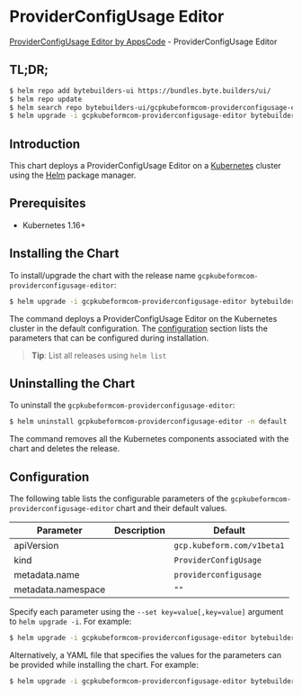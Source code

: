 # ProviderConfigUsage Editor

[ProviderConfigUsage Editor by AppsCode](https://byte.builders) - ProviderConfigUsage Editor

## TL;DR;

```bash
$ helm repo add bytebuilders-ui https://bundles.byte.builders/ui/
$ helm repo update
$ helm search repo bytebuilders-ui/gcpkubeformcom-providerconfigusage-editor --version=v0.4.16
$ helm upgrade -i gcpkubeformcom-providerconfigusage-editor bytebuilders-ui/gcpkubeformcom-providerconfigusage-editor -n default --create-namespace --version=v0.4.16
```

## Introduction

This chart deploys a ProviderConfigUsage Editor on a [Kubernetes](http://kubernetes.io) cluster using the [Helm](https://helm.sh) package manager.

## Prerequisites

- Kubernetes 1.16+

## Installing the Chart

To install/upgrade the chart with the release name `gcpkubeformcom-providerconfigusage-editor`:

```bash
$ helm upgrade -i gcpkubeformcom-providerconfigusage-editor bytebuilders-ui/gcpkubeformcom-providerconfigusage-editor -n default --create-namespace --version=v0.4.16
```

The command deploys a ProviderConfigUsage Editor on the Kubernetes cluster in the default configuration. The [configuration](#configuration) section lists the parameters that can be configured during installation.

> **Tip**: List all releases using `helm list`

## Uninstalling the Chart

To uninstall the `gcpkubeformcom-providerconfigusage-editor`:

```bash
$ helm uninstall gcpkubeformcom-providerconfigusage-editor -n default
```

The command removes all the Kubernetes components associated with the chart and deletes the release.

## Configuration

The following table lists the configurable parameters of the `gcpkubeformcom-providerconfigusage-editor` chart and their default values.

|     Parameter      | Description |                Default                |
|--------------------|-------------|---------------------------------------|
| apiVersion         |             | <code>gcp.kubeform.com/v1beta1</code> |
| kind               |             | <code>ProviderConfigUsage</code>      |
| metadata.name      |             | <code>providerconfigusage</code>      |
| metadata.namespace |             | <code>""</code>                       |


Specify each parameter using the `--set key=value[,key=value]` argument to `helm upgrade -i`. For example:

```bash
$ helm upgrade -i gcpkubeformcom-providerconfigusage-editor bytebuilders-ui/gcpkubeformcom-providerconfigusage-editor -n default --create-namespace --version=v0.4.16 --set apiVersion=gcp.kubeform.com/v1beta1
```

Alternatively, a YAML file that specifies the values for the parameters can be provided while
installing the chart. For example:

```bash
$ helm upgrade -i gcpkubeformcom-providerconfigusage-editor bytebuilders-ui/gcpkubeformcom-providerconfigusage-editor -n default --create-namespace --version=v0.4.16 --values values.yaml
```
